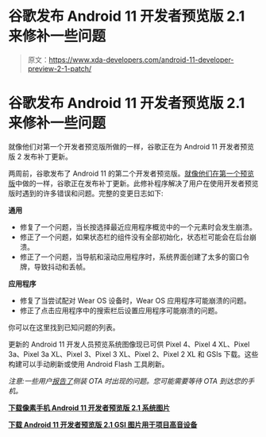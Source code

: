 # 谷歌发布 Android 11 开发者预览版 2.1 来修补一些问题

> 原文：<https://www.xda-developers.com/android-11-developer-preview-2-1-patch/>

# 谷歌发布 Android 11 开发者预览版 2.1 来修补一些问题

就像他们对第一个开发者预览版所做的一样，谷歌正在为 Android 11 开发者预览版 2 发布补丁更新。

两周前，谷歌发布了 Android 11 的第二个开发者预览版。[就像他们在](https://www.xda-developers.com/android-11-developer-preview-1-1-fix-bugs/)[第一个预览版](https://www.xda-developers.com/android-11-developer-preview-1-google-pixel/)中做的一样，谷歌正在发布补丁更新。此修补程序解决了用户在使用开发者预览版时遇到的许多错误和问题。完整的变更日志如下:

**通用**

*   修复了一个问题，当长按选择最近应用程序概览中的一个元素时会发生崩溃。
*   修正了一个问题，如果状态栏的组件没有全部初始化，状态栏可能会在后台崩溃。
*   修正了一个问题，当导航和滚动应用程序时，系统界面创建了太多的窗口令牌，导致抖动和丢帧。

**应用程序**

*   修复了当尝试配对 Wear OS 设备时，Wear OS 应用程序可能崩溃的问题。
*   修正了点击应用程序中的搜索栏后设置应用程序可能崩溃的问题。

你可以在这里找到已知问题的列表。

更新的 Android 11 开发人员预览系统图像现已可供 Pixel 4、Pixel 4 XL、Pixel 3a、Pixel 3a XL、Pixel 3、Pixel 3 XL、Pixel 2、Pixel 2 XL 和 GSIs 下载。这些构建可以手动刷新或使用 Android Flash 工具刷新。

*注意:一些用户[报告了](https://www.reddit.com/r/android_beta/comments/ftq0g6/developer_preview_21_patch_now_available/fm8qxma/)侧装 OTA 时出现的问题。您可能需要等待 OTA 到达您的手机。*

**[下载像素手机 Android 11 开发者预览版 2.1 系统图片](https://developer.android.com/preview/download)**

**[下载 Android 11 开发者预览版 2.1 GSI 图片用于项目高音设备](https://developer.android.com/preview/gsi-release-notes)**